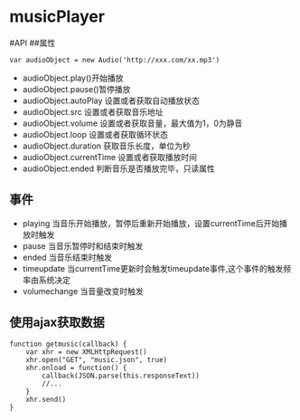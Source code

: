 # musicPlayer
#API
##属性
```
var audioObject = new Audio('http://xxx.com/xx.mp3')
```
- audioObject.play()开始播放
- audioObject.pause()暂停播放
- audioObject.autoPlay 设置或者获取自动播放状态
- audioObject.src 设置或者获取音乐地址
- audioObject.volume 设置或者获取音量，最大值为1，0为静音
- audioObject.loop 设置或者获取循环状态
- audioObject.duration 获取音乐长度，单位为秒
- audioObject.currentTime 设置或者获取播放时间
- audioObject.ended 判断音乐是否播放完毕，只读属性

## 事件
- playing 当音乐开始播放，暂停后重新开始播放，设置currentTime后开始播放时触发
- pause 当音乐暂停时和结束时触发
- ended 当音乐结束时触发
- timeupdate 当currentTime更新时会触发timeupdate事件,这个事件的触发频率由系统决定
- volumechange 当音量改变时触发
## 使用ajax获取数据
```
function getmusic(callback) {
	var xhr = new XMLHttpRequest()
	xhr.open("GET", "music.json", true)
	xhr.onload = function() {
		callback(JSON.parse(this.responseText))
		//...
	}
	xhr.send()
}
```